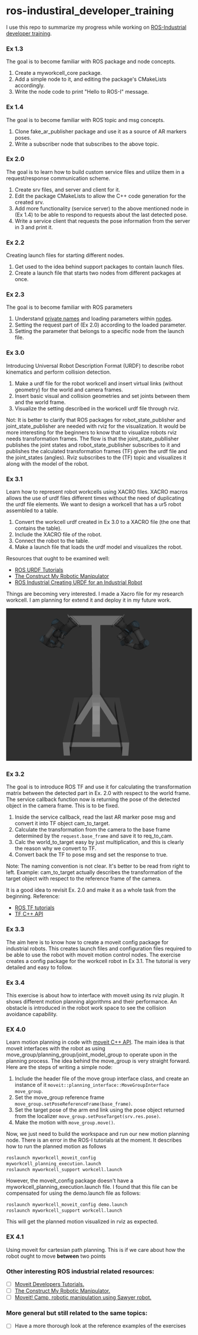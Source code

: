 # ros-industiral_developer_training
I use this repo to summarize my progress while working on [ROS-Industrial developer training](https://industrial-training-master.readthedocs.io/en/melodic/index.html).
 
### Ex 1.3 
The goal is to become familiar with ROS package and node concepts.
1. Create a myworkcell_core package.
2. Add a simple node to it, and editing the package's CMakeLists accordingly.
3. Write the node code to print "Hello to ROS-I" message.

### Ex 1.4 
The goal is to become familiar with ROS topic and msg concepts.
1. Clone fake_ar_publisher package and use it as a source of AR markers poses.
2. Write a subscriber node that subscribes to the above topic.

### Ex 2.0 
The goal is to learn how to build custom service files and utilize them in a request/response communication scheme.
1. Create srv files, and server and client for it.
2. Edit the package CMakeLists to allow the C++ code generation for the created srv.
3. Add more functionality (service server) to the above mentioned node in (Ex 1.4) to be able to respond to requests about the last detected pose.
4. Write a service client that requests the pose information from the server in 3 and print it.

### Ex 2.2
Creating launch files for starting different nodes.
1. Get used to the idea behind support packages to contain launch files.
2. Create a launch file that starts two nodes from different packages at once.
 
 
### Ex 2.3
The goal is to become familiar with ROS parameters
1. Understand [private names](http://wiki.ros.org/Names#Graph) and loading parameters within [nodes](http://wiki.ros.org/roscpp_tutorials/Tutorials/AccessingPrivateNamesWithNodeHandle).
2. Setting the request part of (Ex 2.0) according to the loaded parameter.
3. Setting the parameter that belongs to a specific node from the launch file. 


### Ex 3.0
Introducing Universal Robot Description Format (URDF) to describe robot kinematics and perform collision detection.
1. Make a urdf file for the robot workcell and insert virtual links (without geometry) for the world and camera frames.
2. Insert basic visual and collision geometries and set joints between them and the world frame.
3. Visualize the setting described in the workcell urdf file through rviz.

Not: It is better to clarify that ROS packages for robot_state_publisher and joint_state_publisher are needed with rviz for the visualization. It would be more interesting for the beginners to know that to visualize robots rviz needs transformation frames.
The flow is that the joint_state_publlisher publishes the joint states and robot_state_publisher subscribes to it and publishes the calculated transformation frames (TF) given the urdf file and the joint_states (angles). Rviz subscribes to the (TF) topic and visualizes it along with the model of the robot.

### Ex 3.1
Learn how to represent robot workcells using XACRO files. XACRO macros allows the use of urdf files different times without the need of duplicating the urdf file elements.
We want to design a workcell that has a ur5 robot assembled to a table.
1. Convert the workcell urdf created in Ex 3.0 to a XACRO file (the one that contains the table).
2. Include the XACRO file of the robot.
3. Connect the robot to the table.
4. Make a launch file that loads the urdf model and visualizes the robot.

Resources that ought to be examined well:
* [ROS URDF Tutorials](http://wiki.ros.org/urdf/Tutorials)
* [The Construct My Robotic Manipulator](https://www.youtube.com/watch?v=Ale55LcdZeE&list=PLK0b4e05LnzYpDnNeWJcQLju7JfJFX-lk)
* [ROS Industrial Creating URDF for an Industrial Robot](http://wiki.ros.org/Industrial/Tutorials/Create%20a%20URDF%20for%20an%20Industrial%20Robot)


Things are becoming very interested. I made a Xacro file for my research workcell. 
I am planning for extend it and deploy it in my future work.

![text](./support-files/myresearchworkcell.png?raw=true "My research dual-arm workcell")


### Ex 3.2
The goal is to introduce ROS TF and use it for calculating the transformation matrix between the detected part in Ex. 2.0 with respect to the world frame.
The service callback function now is returning the pose of the detected object in the camera frame. This is to be fixed.
1. Inside the service callback, read the last AR marker pose msg and convert it into TF object cam_to_target.
2. Calculate the transformation from the camera to the base frame determined by the `request.base_frame` and save it to req_to_cam.
3. Calc the world_to_target easy by just multiplication, and this is clearly the reason why we convert to TF.
4. Convert back the TF to pose msg and set the response to true.

Note: 
The naming convention is not clear. It's better to be read from right to left.
Example: cam_to_target actually describes the transformation of the target object with respect to the reference frame of the camera.

It is a good idea to revisit Ex. 2.0 and make it as a whole task from the beginning.
Reference:
* [ROS TF tutorials](http://wiki.ros.org/tf/Tutorials)
* [TF C++ API](http://docs.ros.org/melodic/api/tf/html/c++/)

### Ex 3.3
The aim here is to know how to create a moveit config package for industrial robots. This creates launch files and configuration files required to be able to use the robot with moveit motion control nodes.
The exercise creates a config package for the workcell robot in Ex 3.1. The tutorial is very detailed and easy to follow.

### Ex 3.4
This exercise is about how to interface with moveit using its rviz plugin. It shows different motion planning algorithms and their performance. An obstacle is introduced in the robot work space to see the collision avoidance capability.

### EX 4.0
Learn motion planning in code with [moveit C++ API](http://docs.ros.org/indigo/api/pr2_moveit_tutorials/html/planning/src/doc/move_group_interface_tutorial.html#). The main idea is that moveit interfaces with the robot as using move_group/planning_group/joint_model_group to operate upon in the planning process.
The idea behind the move_group is very straight forward. Here are the steps of writing a simple node:
1. Include the header file of the move group interface class, and create an instance of it `moveit::planning_interface::MoveGroupInterface move_group`.
2. Set the move_group reference frame `move_group.setPoseReferenceFrame(base_frame)`.
3. Set the target pose of the arm end link using the pose object returned from the localizer `move_group.setPoseTarget(srv.res.pose)`.
4. Make the motion with `move_group.move()`.

Now, we just need to build the workspace and run our new motion planning node. There is an error in the ROS-I tutorials at the moment. It describes how to run the planned motion as follows
```
roslaunch myworkcell_moveit_config myworkcell_planning_execution.launch
roslaunch myworkcell_support workcell.launch
```
However, the moveit_config package doesn't have a myworkcell_planning_execution.launch file. I found that this file can be compensated for using the demo.launch file as follows:
```
roslaunch myworkcell_moveit_config demo.launch
roslaunch myworkcell_support workcell.launch
```
This will get the planned motion visualized in rviz as expected.

### EX 4.1
Using moveit for cartesian path planning. This is if we care about how the robot ought to move **between** two points


### Other interesting ROS industrial related resources:
- [ ] [Moveit Developers Tutorials.](https://ros-planning.github.io/moveit_tutorials)
- [ ] [The Construct My Robotic Manipulator.](https://www.youtube.com/watch?v=Ale55LcdZeE&list=PLK0b4e05LnzYpDnNeWJcQLju7JfJFX-lk)
- [ ] [Moveit! Camp, robotic manipulation using Sawyer robot.](https://www.youtube.com/watch?v=3wnX7teWIFQ&list=PLK0b4e05LnzYkQR6N4qrSsn7f_L-DO3VP)

### More general but still related to the same topics:
- [ ] Have a more thorough look at the reference examples of the exercises
